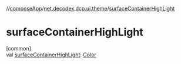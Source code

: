//[composeApp](../../index.md)/[net.decodex.dcp.ui.theme](index.md)/[surfaceContainerHighLight](surface-container-high-light.md)

# surfaceContainerHighLight

[common]\
val [surfaceContainerHighLight](surface-container-high-light.md): [Color](https://developer.android.com/reference/kotlin/androidx/compose/ui/graphics/Color.html)
